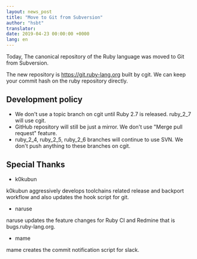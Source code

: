 ```yaml
---
layout: news_post
title: "Move to Git from Subversion"
author: "hsbt"
translator:
date: 2019-04-23 00:00:00 +0000
lang: en
---
```


Today, The canonical repository of the Ruby language was moved to Git from Subversion.

The new repository is https://git.ruby-lang.org built by cgit. We can keep your commit hash on the ruby repository directly.

## Development policy

* We don't use a topic branch on cgit until Ruby 2.7 is released. ruby_2_7 will use cgit.
* GitHub repository will still be just a mirror. We don't use "Merge pull request" feature.
* ruby_2_4, ruby_2_5, ruby_2_6 branches will continue to use SVN. We don't push anything to these branches on cgit.

## Special Thanks

* k0kubun

k0kubun aggressively develops toolchains related release and backport workflow and also updates the hook script for git.

* naruse

naruse updates the feature changes for Ruby CI and Redmine that is bugs.ruby-lang.org.

* mame

mame creates the commit notification script for slack.
